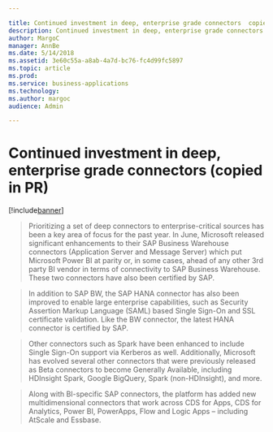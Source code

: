 ```yaml
---

title: Continued investment in deep, enterprise grade connectors  copied in PR 
description: Continued investment in deep, enterprise grade connectors  copied in PR 
author: MargoC
manager: AnnBe
ms.date: 5/14/2018
ms.assetid: 3e60c55a-a8ab-4a7d-bc76-fc4d99fc5897
ms.topic: article
ms.prod: 
ms.service: business-applications
ms.technology: 
ms.author: margoc
audience: Admin

---
```

#  Continued investment in deep, enterprise grade connectors (copied in PR)


[!include[banner](../../../../includes/banner.md)]

>   Prioritizing a set of deep connectors to enterprise-critical sources has
>   been a key area of focus for the past year. In June, Microsoft released
>   significant enhancements to their SAP Business Warehouse connectors
>   (Application Server and Message Server) which put Microsoft Power BI at
>   parity or, in some cases, ahead of any other 3rd party BI vendor in terms of
>   connectivity to SAP Business Warehouse. These two connectors have also been
>   certified by SAP.

>   In addition to SAP BW, the SAP HANA connector has also been improved to
>   enable large enterprise capabilities, such as Security Assertion Markup
>   Language (SAML) based Single Sign-On and SSL certificate validation. Like
>   the BW connector, the latest HANA connector is certified by SAP.

>   Other connectors such as Spark have been enhanced to include Single Sign-On
>   support via Kerberos as well. Additionally, Microsoft has evolved several
>   other connectors that were previously released as Beta connectors to become
>   Generally Available, including HDInsight Spark, Google BigQuery, Spark
>   (non-HDInsight), and more.

>   Along with BI-specific SAP connectors, the platform has added new
>   multidimensional connectors that work across CDS for Apps, CDS for
>   Analytics, Power BI, PowerApps, Flow and Logic Apps – including AtScale and
>   Essbase.

